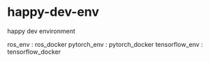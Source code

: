 # happy-dev-env
happy dev environment

ros_env : ros_docker 
pytorch_env : pytorch_docker
tensorflow_env : tensorflow_docker